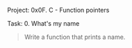 Project: 0x0F. C - Function pointers

Task: 0. What's my name
> Write a function that prints a name.
